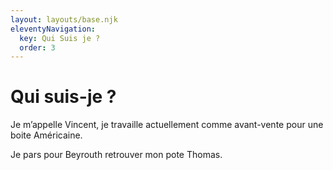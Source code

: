 ```yaml
---
layout: layouts/base.njk
eleventyNavigation:
  key: Qui Suis je ?
  order: 3
---
```

# Qui suis-je ?

Je m’appelle Vincent, je travaille actuellement comme avant-vente pour une boite Américaine.

Je pars pour Beyrouth retrouver mon pote Thomas.

